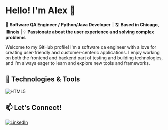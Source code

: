 # Hello! I'm Alex :wave:

:rocket: **Software QA Engineer / Python/Java Developer** | 🌎 **Based in Chicago, Illinois** | 💡 **Passionate about the user experience and solving complex problems**

Welcome to my GitHub profile! I'm a software qa engineer with a love for creating user-friendly and customer-centeric applications. I enjoy working on both the frontend and backend part of testing and building technologies, and I'm always eager to learn and explore new tools and frameworks.

## 🧰 **Technologies & Tools**

![HTML5](https://shields.io/badge/-HTML5-E34F24?style=flat-square&logo=html5&logoColor=white)

## 📫 **Let's Connect!**
[![LinkedIn](https://cdn-icons-png.flaticon.com/512/174/174857.png)](https://www.linkedin.com/in/alex-fergestad)

